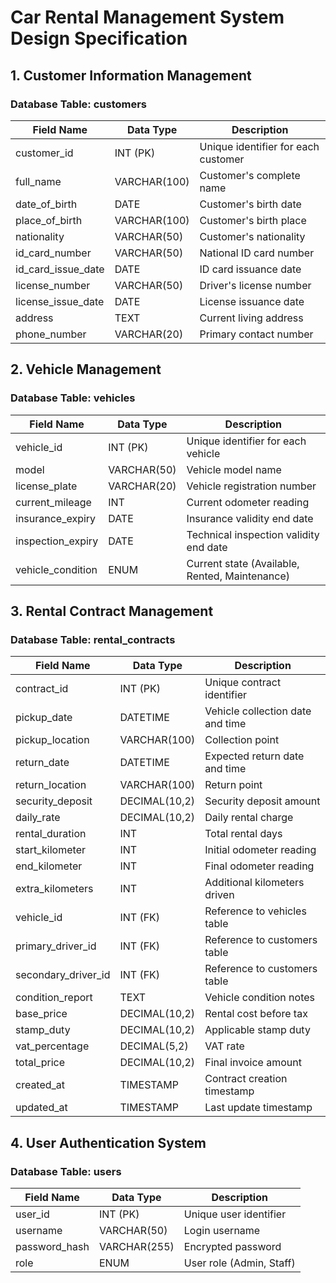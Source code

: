 # Car Rental Management System Design Specification

## 1. Customer Information Management

### Database Table: customers

| Field Name | Data Type | Description |
|------------|-----------|-------------|
| customer_id | INT (PK) | Unique identifier for each customer |
| full_name | VARCHAR(100) | Customer's complete name |
| date_of_birth | DATE | Customer's birth date |
| place_of_birth | VARCHAR(100) | Customer's birth place |
| nationality | VARCHAR(50) | Customer's nationality |
| id_card_number | VARCHAR(50) | National ID card number |
| id_card_issue_date | DATE | ID card issuance date |
| license_number | VARCHAR(50) | Driver's license number |
| license_issue_date | DATE | License issuance date |
| address | TEXT | Current living address |
| phone_number | VARCHAR(20) | Primary contact number |

## 2. Vehicle Management

### Database Table: vehicles

| Field Name | Data Type | Description |
|------------|-----------|-------------|
| vehicle_id | INT (PK) | Unique identifier for each vehicle |
| model | VARCHAR(50) | Vehicle model name |
| license_plate | VARCHAR(20) | Vehicle registration number |
| current_mileage | INT | Current odometer reading |
| insurance_expiry | DATE | Insurance validity end date |
| inspection_expiry | DATE | Technical inspection validity end date |
| vehicle_condition | ENUM | Current state (Available, Rented, Maintenance) |

## 3. Rental Contract Management

### Database Table: rental_contracts

| Field Name | Data Type | Description |
|------------|-----------|-------------|
| contract_id | INT (PK) | Unique contract identifier |
| pickup_date | DATETIME | Vehicle collection date and time |
| pickup_location | VARCHAR(100) | Collection point |
| return_date | DATETIME | Expected return date and time |
| return_location | VARCHAR(100) | Return point |
| security_deposit | DECIMAL(10,2) | Security deposit amount |
| daily_rate | DECIMAL(10,2) | Daily rental charge |
| rental_duration | INT | Total rental days |
| start_kilometer | INT | Initial odometer reading |
| end_kilometer | INT | Final odometer reading |
| extra_kilometers | INT | Additional kilometers driven |
| vehicle_id | INT (FK) | Reference to vehicles table |
| primary_driver_id | INT (FK) | Reference to customers table |
| secondary_driver_id | INT (FK) | Reference to customers table |
| condition_report | TEXT | Vehicle condition notes |
| base_price | DECIMAL(10,2) | Rental cost before tax |
| stamp_duty | DECIMAL(10,2) | Applicable stamp duty |
| vat_percentage | DECIMAL(5,2) | VAT rate |
| total_price | DECIMAL(10,2) | Final invoice amount |
| created_at | TIMESTAMP | Contract creation timestamp |
| updated_at | TIMESTAMP | Last update timestamp |

## 4. User Authentication System

### Database Table: users

| Field Name | Data Type | Description |
|------------|-----------|-------------|
| user_id | INT (PK) | Unique user identifier |
| username | VARCHAR(50) | Login username |
| password_hash | VARCHAR(255) | Encrypted password |
| role | ENUM | User role (Admin, Staff) |
